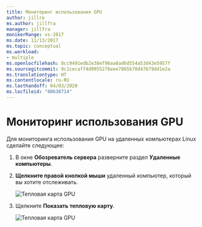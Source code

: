 ```yaml
---
title: Мониторинг использования GPU
author: jillre
ms.author: jillfra
manager: jillfra
monikerRange: vs-2017
ms.date: 11/13/2017
ms.topic: conceptual
ms.workload:
- multiple
ms.openlocfilehash: 8cc9491edb2e38ef96aa8ad6d554a53d43e5957f
ms.sourcegitcommit: 9c1cecaff4d9955276eee7865b78d47679dd1e2a
ms.translationtype: HT
ms.contentlocale: ru-RU
ms.lasthandoff: 04/03/2020
ms.locfileid: "80638714"
---
```

# <a name="monitoring-gpu-utilization"></a>Мониторинг использования GPU

Для мониторинга использования GPU на удаленных компьютерах Linux сделайте следующее:

1. В окне **Обозреватель сервера** разверните раздел **Удаленные компьютеры**.
2. **Щелкните правой кнопкой мыши** удаленный компьютер, который вы хотите отслеживать.

    ![Тепловая карта GPU](media/monitor-gpu/gpu-heatmap-0.png)

3. Щелкните **Показать тепловую карту**.

    ![Тепловая карта GPU](media/monitor-gpu/heatmap.png)
